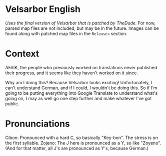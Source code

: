 # Velsarbor English
*Uses the final version of Velsarbor that is patched by TheDude.*
For now, parsed map files are not included, but may be in the future.
Images can be found along with patched map files in the `Releases` section.

# Context
AFAIK, the people who previously worked on translations never published their progress, and it seems like they haven't worked on it since.

Why am I doing this? Because Velsarbor looks exciting! Unfortunately, I can't understand German, and if I could, I wouldn't be doing this. So if I'm going to be putting everything into Google Translate to understand what's going on, I may as well go one step further and make whatever I've got public.

# Pronunciations
Cibon: Pronounced with a hard C, so basically "Key-bon". The stress is on the first syllable.
Zojeno: The J here is pronounced as a Y, so like "Zoyeno". (And for that matter, all J's are pronounced as Y's, because German.)